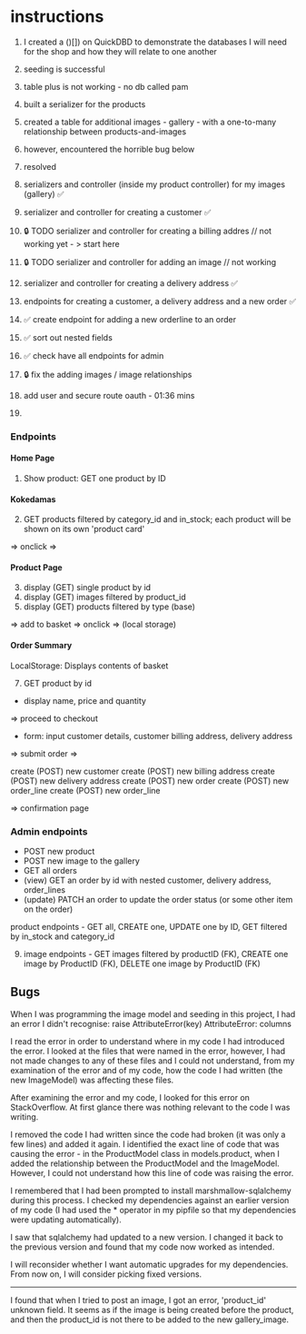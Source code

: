 # instructions

1. I created a ()[]) on QuickDBD to demonstrate the databases I will need for the shop and how they will relate to one another

1. seeding is successful 
2. table plus is not working - no db called pam
3. built a serializer for the products
4. created a table for additional images - gallery - with a one-to-many relationship between products-and-images
5. however, encountered the horrible bug below
6. resolved
7. serializers and controller (inside my product controller) for my images (gallery) ✅
8. serializer and controller for creating a customer ✅
9. 🔒 TODO serializer and controller for creating a billing addres  // not working yet - > start here 
9. 🔒 TODO serializer and controller for adding an image // not working 
10. serializer and controller for creating a delivery address ✅
11. endpoints for creating a customer, a delivery address and a new order ✅
12. ✅ create endpoint for adding a new orderline to an order
13. ✅ sort out nested fields
14. ✅ check have all endpoints for admin
15. 🔒 fix the adding images / image relationships
14. add user and secure route oauth - 01:36 mins
15. 




### Endpoints

#### Home Page 

1. Show product: GET one product by ID

#### Kokedamas

2. GET products filtered by category_id and in_stock; each product will be shown on its own 'product card' 

=> onclick =>

#### Product Page 
3. display (GET) single product by id 
4. display (GET) images filtered by product_id 
5. display (GET) products filtered by type (base)

=> add to basket => onclick => (local storage)

#### Order Summary 

LocalStorage: Displays contents of basket 

7. GET product by id

- display name, price and quantity


=> proceed to checkout

- form: input customer details, customer billing address, delivery address

=> submit order => 

create (POST) new customer
create (POST) new billing address
create (POST) new delivery address
create (POST) new order
create (POST) new order_line
create (POST) new order_line 

=> confirmation page 


### Admin endpoints

- POST new product
- POST new image to the gallery
- GET all orders 
- (view) GET an order by id with nested customer, delivery address, order_lines 
- (update) PATCH an order to update the order status (or some other item on the order)


product endpoints - GET all, CREATE one, UPDATE one by ID, GET filtered by in_stock and category_id

9. image endpoints - GET images filtered by productID (FK), CREATE one image by ProductID (FK), DELETE one image by ProductID (FK)

## Bugs 

When I was programming the image model and seeding in this project, I had an error I didn't recognise: 
raise AttributeError(key)
AttributeError: columns

I read the error in order to understand where in my code I had introduced the error. I looked at the files that were named in the error, however, I had not made changes to any of these files and I could not understand, from my examination of the error and of my code, how the code I had written (the new ImageModel) was affecting these files.  

After examining the error and my code, I looked for this error on StackOverflow. At first glance there was nothing relevant to the code I was writing.  

I removed the code I had written since the code had broken (it was only a few lines) and added it again.  I identified the exact line of code that was causing the error - in the ProductModel class in models.product, when I added the relationship between the ProductModel and the ImageModel. However, I could not understand how this line of code was raising the error.

I remembered that I had been prompted to install marshmallow-sqlalchemy during this process. I checked my dependencies against an earlier version of my code (I had used the * operator in my pipfile so that my dependencies were updating automatically).  

I saw that sqlalchemy had updated to a new version. I changed it back to the previous version and found that my code now worked as intended.  

I will reconsider whether I want automatic upgrades for my dependencies.  From now on, I will consider picking fixed versions.  


___ 
I found that when I tried to post an image, I got an error, 'product_id' unknown field.  It seems as if the image is being created before the product, and then the product_id is not there to be added to the new gallery_image.  

